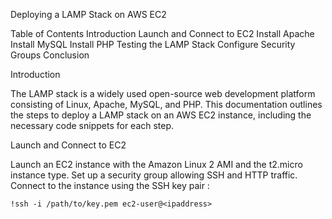 Deploying a LAMP Stack on AWS EC2

Table of Contents
Introduction
Launch and Connect to EC2
Install Apache
Install MySQL
Install PHP
Testing the LAMP Stack
Configure Security Groups
Conclusion


Introduction

The LAMP stack is a widely used open-source web development platform consisting of Linux, Apache, MySQL, and PHP. This documentation outlines the steps to deploy a LAMP stack on an AWS EC2 instance, including the necessary code snippets for each step.

Launch and Connect to EC2

Launch an EC2 instance with the Amazon Linux 2 AMI and the t2.micro instance type.
Set up a security group allowing SSH and HTTP traffic.
Connect to the instance using the SSH key pair :

    !ssh -i /path/to/key.pem ec2-user@<ipaddress>

     

